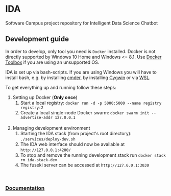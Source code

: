 # IDA
Software Campus project repository for Intelligent Data Science Chatbot

## Development guide

In order to develop, only tool you need is `Docker` installed.
Docker is not directly supported by Windows 10 Home and Windows <= 8.1.
Use [Docker Toolbox](https://docs.docker.com/toolbox/toolbox_install_windows/) if you are using an unsupported OS.

IDA is set up via bash-scripts. If you are using Windows you will have to install bash, e.g. by installing [cmder](https://cmder.net/), by installing [Cygwin](https://www.cygwin.com/) or via [WSL](https://docs.microsoft.com/en-us/windows/wsl/install-win10).

To get everything up and running follow these steps:
1.  Setting up Docker (**Only once**)
 	1.  Start a local registry: `docker run -d -p 5000:5000 --name registry registry:2`
	2.  Create a local single-node Docker swarm: `docker swarm init --advertise-addr 127.0.0.1`
<br/><br/>
2.  Managing development environment
 	1.  Starting the IDA stack (from project's root directory): `./services/deploy-dev.sh`
	2.  The IDA web interface should now be available at `http://127.0.0.1:4200/`
	3.  To stop and remove the running development stack run `docker stack rm ida-stack-dev`
	4.  The fuseki server can be accessed at `http://127.0.0.1:3030`

<br/>

### [Documentation](https://dice-group.github.io/IDA)